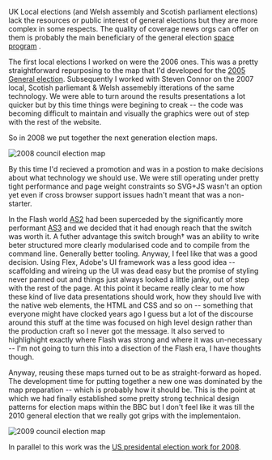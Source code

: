 UK Local elections (and Welsh assembly and Scotish parliament elections) lack the resources or public interest of general elections but they are more complex in some respects. The quality of coverage news orgs can offer on them is probably the main beneficiary of the general election [space program]() . 

The first local elections I worked on were the 2006 ones. This was a pretty straightforward repurposing to the map that I'd developed for the [2005 General election](). Subsequently I worked with Steven Connor on the 2007 local, Scotish parliemant & Welsh assemebly itterations of the same technology. We were able to turn around the results presentations a lot quicker but by this time things were begining to creak -- the code was becoming difficult to maintain and visually the graphics were out of step with the rest of the website.

So in 2008 we put together the next generation election maps.

![2008 council election map](https://www.toffeemilkshake.co.uk/words/assets/images/local-council-2008.png)

By this time I'd recieved a promotion and was in a postion to make decisions about what technology we should use. We were still operating under pretty tight performance and page weight constraints so SVG+JS wasn't an option yet even if cross browser support issues hadn't meant that was a non-starter.

In the Flash world [AS2](https://en.wikipedia.org/wiki/ActionScript#ActionScript_2.0) had been superceded by the significantly more performant [AS3](https://en.wikipedia.org/wiki/ActionScript#ActionScript_3.0) and we decided that it had enough reach that the switch was worth it. A futher advantage this switch brough† was an ability to write beter structured more clearly modularised code and to compile from the command line. Generally better tooling. Anyway, I feel like that was a good decision. Using Flex, Adobe's UI framework was a less good idea -- scaffolding and wireing up the UI was dead easy but the promise of styling never panned out and things just always looked a little janky, out of step with the rest of the page. At this point it became really clear to me how these kind of live data presentations should work, how they should live with the native web elements, the HTML and CSS and so on -- something that everyone might have clocked years ago I guess but a lot of the discourse around this stuff at the time was focused on high level design rather than the production craft so I never got the message. It also served to highlighight exactly where Flash was strong and where it was un-necessary -- I'm not going to turn this into a disection of the Flash era, I have thoughts though.

Anyway, reusing these maps turned out to be as straight-forward as hoped. The development time for putting together a new one was dominated by the map preparation -- which is probably how it should be. This is the point at which we had finally established some pretty strong technical design patterns for election maps within the BBC but I don't feel like it was till the 2010 general election that we really got grips with the implementaion.

![2009 council election map](https://www.toffeemilkshake.co.uk/words/assets/images/local-council-2009.jpg)

In parallel to this work was the [US presidental election work for 2008]().
